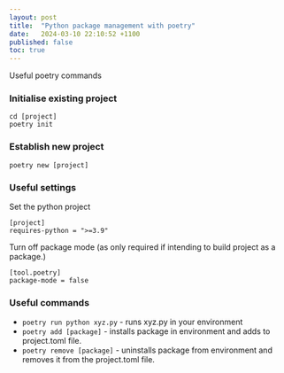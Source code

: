 ```yaml
---
layout: post
title:  "Python package management with poetry"
date:   2024-03-10 22:10:52 +1100
published: false
toc: true
---
```


Useful poetry commands

### Initialise existing project

```
cd [project]
poetry init
```

### Establish new project

```
poetry new [project]
```

### Useful settings

Set the python project

```
[project]
requires-python = ">=3.9"
```

Turn off package mode (as only required if intending to build project as a package.)

```
[tool.poetry]
package-mode = false
```


### Useful commands

- `poetry run python xyz.py` - runs xyz.py in your environment
- `poetry add [package]` - installs package in environment and adds to project.toml file.
- `poetry remove [package]` - uninstalls package from environment and removes it from the project.toml file.
